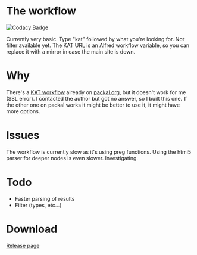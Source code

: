 # The workflow

[![Codacy Badge](https://api.codacy.com/project/badge/Grade/067fb5df6d2046e8a751d057cd6631ec)](https://www.codacy.com/app/godbout/alfred-kat?utm_source=github.com&utm_medium=referral&utm_content=godbout/alfred-kat&utm_campaign=badger)

Currently very basic. Type "kat" followed by what you're looking for. Not filter available yet.
The KAT URL is an Alfred workflow variable, so you can replace it with a mirror in case the main site is down.

# Why

There's a [KAT workflow](http://www.packal.org/workflow/kat-search) already on [packal.org](http://www.packal.org), but it doesn't work for me (SSL error). I contacted the author but got no answer, so I built this one.
If the other one on packal works it might be better to use it, it might have more options.

# Issues

The workflow is currently slow as it's using preg functions. Using the html5 parser for deeper nodes is even slower. Investigating.

# Todo

* Faster parsing of results
* Filter (types, etc...)

# Download

[Release page](https://github.com/godbout/alfred-kat/releases/latest)